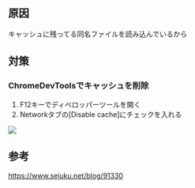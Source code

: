 ## 原因
キャッシュに残ってる同名ファイルを読み込んでいるから

## 対策
### ChromeDevToolsでキャッシュを削除
1. F12キーでディベロッパーツールを開く
2. Networkタブの[Disable cache]にチェックを入れる

![](https://s3-ap-northeast-1.amazonaws.com/samurai-blog-media/blog/wp-content/uploads/2019/04/10.jpg)

## 参考
https://www.sejuku.net/blog/91330
